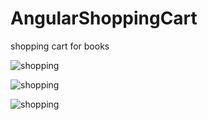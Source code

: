 # AngularShoppingCart

shopping cart for books

![shopping](https://cloud.githubusercontent.com/assets/14014635/11236002/4b16b6b2-8dfc-11e5-9bff-d6672a5e89dc.png)

![shopping](https://cloud.githubusercontent.com/assets/14014635/11236047/9e74b3e0-8dfc-11e5-903f-190731d6f514.png)

![shopping](https://cloud.githubusercontent.com/assets/14014635/11236095/da52129a-8dfc-11e5-92eb-8bf3e8eccdee.png)
